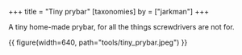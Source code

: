 +++
title = "Tiny prybar"
[taxonomies]
by = ["jarkman"]
+++

A tiny home-made prybar, for all the things screwdrivers are not for.

{{ figure(width=640, path="tools/tiny_prybar.jpeg") }}
